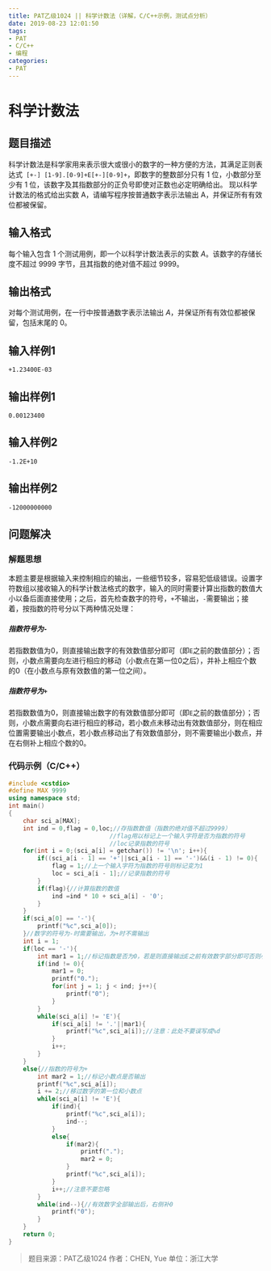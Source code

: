 ```yaml
---
title: PAT乙级1024 || 科学计数法（详解，C/C++示例，测试点分析）
date: 2019-08-23 12:01:50
tags:
- PAT
- C/C++
- 编程
categories:
- PAT
---
```


# **科学计数法**
## **题目描述**
科学计数法是科学家用来表示很大或很小的数字的一种方便的方法，其满足正则表达式` [+-] [1-9].[0-9]+E[+-][0-9]+`，即数字的整数部分只有 1 位，小数部分至少有 1 位，该数字及其指数部分的正负号即使对正数也必定明确给出。
现以科学计数法的格式给出实数 A，请编写程序按普通数字表示法输出 A，并保证所有有效位都被保留。

## **输入格式**
每个输入包含 1 个测试用例，即一个以科学计数法表示的实数 *A*。该数字的存储长度不超过 9999 字节，且其指数的绝对值不超过 9999。
## **输出格式**
对每个测试用例，在一行中按普通数字表示法输出 *A*，并保证所有有效位都被保留，包括末尾的 0。
## **输入样例1**
```null
+1.23400E-03
```
## **输出样例1**
```null
0.00123400
```
## **输入样例2**
```null
-1.2E+10
```
## **输出样例2**
```null
-12000000000
```

## 问题解决
### 解题思想
本题主要是根据输入来控制相应的输出，一些细节较多，容易犯低级错误。设置字符数组以接收输入的科学计数法格式的数字，输入的同时需要计算出指数的数值大小以备后面直接使用；之后，首先检查数字的符号，`+`不输出，`-`需要输出；接着，按指数的符号分以下两种情况处理：

##### 指数符号为`-`

若指数数值为0，则直接输出数字的有效数值部分即可（即`E`之前的数值部分）；否则，小数点需要向左进行相应的移动（小数点在第一位0之后），并补上相应个数的0（在小数点与原有效数值的第一位之间）。

##### 指数符号为`+`

若指数数值为0，则直接输出数字的有效数值部分即可（即`E`之前的数值部分）；否则，小数点需要向右进行相应的移动，若小数点未移动出有效数值部分，则在相应位置需要输出小数点，若小数点移动出了有效数值部分，则不需要输出小数点，并在右侧补上相应个数的0。

### 代码示例（C/C++）

```cpp
#include <cstdio>
#define MAX 9999
using namespace std;
int main()
{
    char sci_a[MAX];
    int ind = 0,flag = 0,loc;//存指数数值（指数的绝对值不超过9999）
                            //flag用以标记上一个输入字符是否为指数的符号
                            //loc记录指数的符号
    for(int i = 0;(sci_a[i] = getchar()) != '\n'; i++){
        if((sci_a[i - 1] == '+'||sci_a[i - 1] == '-')&&(i - 1) != 0){
            flag = 1;//上一个输入字符为指数的符号则标记变为1
            loc = sci_a[i - 1];//记录指数的符号
        }
        if(flag){//计算指数的数值
            ind =ind * 10 + sci_a[i] - '0';
        }
    }
    if(sci_a[0] == '-'){
        printf("%c",sci_a[0]);
    }//数字的符号为-时需要输出，为+时不需输出
    int i = 1;
    if(loc == '-'){
        int mar1 = 1;//标记指数是否为0，若是则直接输出E之前有效数字部分即可否则小数点需要向前移动
        if(ind != 0){
            mar1 = 0;
            printf("0.");
            for(int j = 1; j < ind; j++){
                printf("0");
            }
        }
        while(sci_a[i] != 'E'){
            if(sci_a[i] != '.'||mar1){
                printf("%c",sci_a[i]);//注意：此处不要误写成%d
            }
            i++;
        }
    }
    else{//指数的符号为+
        int mar2 = 1;//标记小数点是否输出
        printf("%c",sci_a[i]);
        i += 2;//移过数字的第一位和小数点
        while(sci_a[i] != 'E'){
            if(ind){
                printf("%c",sci_a[i]);
                ind--;
            }
            else{
                if(mar2){
                    printf(".");
                    mar2 = 0;
                }
                printf("%c",sci_a[i]);
            }
            i++;//注意不要忽略
        }
        while(ind--){//有效数字全部输出后，右侧补0
            printf("0");
        }
    }
    return 0;
}
```
>题目来源：PAT乙级1024
>作者：CHEN, Yue
>单位：浙江大学